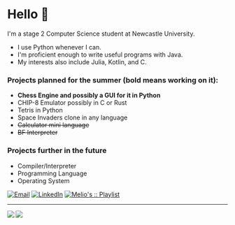 # Hello 👋

I'm a stage 2 Computer Science student at Newcastle University.

- I use Python whenever I can. 
- I'm proficient enough to write useful programs with Java.
- My interests also include Julia, Kotlin, and C.

### Projects planned for the summer (bold means working on it):
- **Chess Engine and possibly a GUI for it in Python**
- CHIP-8 Emulator possibly in C or Rust
- Tetris in Python
- Space Invaders clone in any language
- ~~Calculator mini language~~
- ~~BF Interpreter~~

### Projects further in the future
- Compiler/Interpreter
- Programming Language
- Operating System

[![Email](https://img.shields.io/badge/Email-Contact-red?style=for-the-badge&logo=gmail)](mailto:ljllacuna5@gmail.com)
[![LinkedIn](https://img.shields.io/badge/LinkedIn-0077B5?style=for-the-badge&logo=linkedin&logoColor=white)](https://www.linkedin.com/in/lesther-llacuna/)
[![Melio's :: Playlist](https://img.shields.io/badge/Spotify-Melio's%20%3A%3A%20Playlist-green?style=for-the-badge&logo=spotify)](https://open.spotify.com/playlist/1Zsp79YdKbeY6YgG7t6IYH)


<hr>

<img align="left" src="https://github-readme-stats.vercel.app/api?username=lestherll&show_icons=true&theme=gruvbox&hide_border=true"/>

<img align="left" src="https://github-readme-stats.vercel.app/api/top-langs/?username=lestherll&layout=compact&card_width=250&hide_border=true&theme=gruvbox&hide=dhall,html"/>
